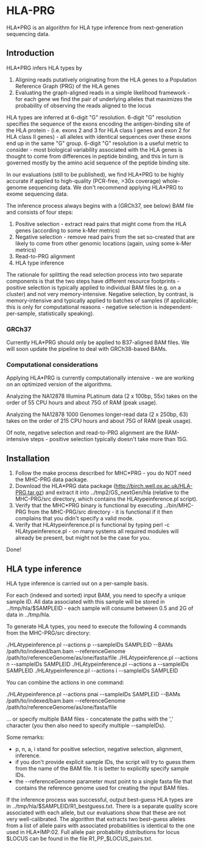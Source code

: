 # HLA-PRG

HLA\*PRG is an algorithm for HLA type inference from next-generation sequencing data.

## Introduction

HLA*PRG infers HLA types by

1. Aligning reads putatively originating from the HLA genes to a Population Reference Graph (PRG) of the HLA genes
2. Evaluating the graph-aligned reads in a simple likelihood framework - for each gene we find the pair of underlying alleles that maximizes the probability of observing the reads aligned to the locus

HLA types are inferred at 6-digit "G" resolution. 6-digit "G" resolution specifies the sequence of the exons encoding the antigen-binding site of the HLA protein - (i.e. exons 2 and 3 for HLA class I genes and exon 2 for HLA class II genes) - all alleles with identical sequences over these exons end up in the same "G" group. 6-digit "G" resolution is a useful metric to consider - most biological variability associated with the HLA genes is thought to come from differences in peptide binding, and this in turn is governed mostly by the amino acid sequence of the peptide binding site.

In our evaluations (still to be published), we find HLA\*PRG to be highly accurate if applied to high-quality (PCR-free, >30x coverage) whole-genome sequencing data. We don't recommend applying HLA*PRG to exome sequencing data.

The inference process always begins with a (GRCh37, see below) BAM file and consists of four steps:

1. Positive selection - extract read pairs that might come from the HLA genes (according to some k-Mer metrics)
2. Negative selection - remove read pairs from the set so-created that are likely to come from other genomic locations (again, using some k-Mer metrics)
3. Read-to-PRG alignment
4. HLA type inference

The rationale for splitting the read selection process into two separate components is that the two steps have different resource footprints - positive selection is typically applied to individual BAM files (e.g. on a cluster) and not very memory-intensive. Negative selection, by contrast, is memory-intensive and typically applied to batches of samples (if applicable; this is only for computational reasons - negative selection is independent-per-sample, statistically speaking).

### GRCh37

Currently HLA\*PRG should only be applied to B37-aligned BAM files. We will soon update the pipeline to deal with GRCh38-based BAMs.

### Computational considerations
Applying HLA\*PRG is currently computationally intensive - we are working on an optimized version of the algorithms.

Analyzing the NA12878 Illumina PLatinum data (2 x 100bp, 55x) takes on the order of 55 CPU hours and about 75G of RAM (peak usage).

Analyzing the NA12878 1000 Genomes longer-read data (2 x 250bp, 63) takes on the order of 215 CPU hours and about 75G of RAM (peak usage).

Of note, negative selection and read-to-PRG alignment are the RAM-intensive steps - positive selection typically doesn't take more than 15G.

## Installation

1. Follow the make process described for MHC\*PRG - you do NOT need the MHC-PRG data package.
2. Download the HLA\*PRG data package (http://birch.well.ox.ac.uk/HLA-PRG.tar.gz) and extract it into ../tmp2/GS_nextGen/hla (relative to the MHC-PRG/src directory, which contains the HLAtypeinference.pl script).
3. Verify that the MHC\*PRG binary is functional by executing ../bin/MHC-PRG from the MHC-PRG/src directory - it is functional if it then complains that you didn't specify a valid mode.
4. Verify that HLAtypeinference.pl is functional by typing perl -c HLAtypeinference.pl - on many systems all required modules will already be present, but might not be the case for you.

Done!

## HLA type inference

HLA type inference is carried out on a per-sample basis.

For each (indexed and sorted) input BAM, you need to specify a unique sample ID. All data associated with this sample will be stored in ../tmp/hla/$SAMPLEID - each sample will consume between 0.5 and 2G of data in ../tmp/hla.

To generate HLA types, you need to execute the following 4 commands from the MHC-PRG/src directory:

./HLAtypeinference.pl --actions p --sampleIDs SAMPLEID --BAMs /path/to/indexed/bam.bam --referenceGenome /path/to/referenceGenome/as/one/fasta/file
./HLAtypeinference.pl --actions n --sampleIDs SAMPLEID
./HLAtypeinference.pl --actions a --sampleIDs SAMPLEID
./HLAtypeinference.pl --actions i --sampleIDs SAMPLEID

You can combine the actions in one command:

./HLAtypeinference.pl --actions pnai --sampleIDs SAMPLEID --BAMs /path/to/indexed/bam.bam --referenceGenome /path/to/referenceGenome/as/one/fasta/file

... or specify multiple BAM files - concatenate the paths with the ',' character (you then also need to specify multiple --sampleIDs).

Some remarks:
- p, n, a, i stand for positive selection, negative selection, alignment, inference.
- if you don't provide explicit sample IDs, the script will try to guess them from the name of the BAM file. It is better to explicitly specify sample IDs.
- the --referenceGenome parameter must point to a single fasta file that contains the reference genome used for creating the input BAM files.

If the inference process was successful, output best-guess HLA types are in ../tmp/hla/$SAMPLEID/R1_bestguess.txt. There is a separate quality score associated with each allele, but our evaluations show that these are not very well-calibrated. The algorithm that extracts two best-guess alleles from a list of allele pairs with associated probabilities is identical to the one used in HLA*IMP:02. Full allele pair probability distributions for locus $LOCUS can be found in the file R1_PP_$LOCUS_pairs.txt.



